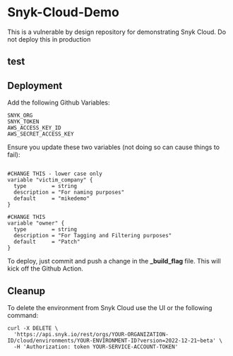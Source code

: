 # Snyk-Cloud-Demo

This is a vulnerable by design repository for demonstrating Snyk Cloud. Do not deploy this in production
## test

## Deployment

Add the following Github Variables:

```
SNYK_ORG
SNYK_TOKEN
AWS_ACCESS_KEY_ID
AWS_SECRET_ACCESS_KEY
```

Ensure you update these two variables (not doing so can cause things to fail):
```

#CHANGE THIS - lower case only
variable "victim_company" {
  type        = string
  description = "For naming purposes"
  default     = "mikedemo"
}

#CHANGE THIS
variable "owner" {
  type        = string
  description = "For Tagging and Filtering purposes"
  default     = "Patch"
}
```

To deploy, just commit and push a change in the <b>_build_flag</b> file. This will kick off the Github Action.

## Cleanup

To delete the environment from Snyk Cloud use the UI or the following command:

```
curl -X DELETE \
  'https://api.snyk.io/rest/orgs/YOUR-ORGANIZATION-ID/cloud/environments/YOUR-ENVIRONMENT-ID?version=2022-12-21~beta' \
  -H 'Authorization: token YOUR-SERVICE-ACCOUNT-TOKEN'
```

